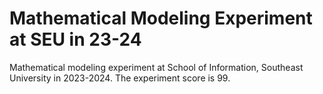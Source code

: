 # Mathematical Modeling Experiment at SEU in 23-24
Mathematical modeling experiment at School of Information, Southeast University in 2023-2024. The experiment score is 99.
